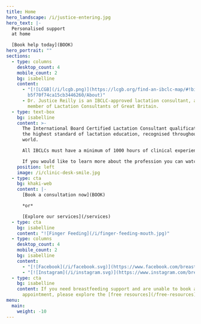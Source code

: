 ```yaml
---
title: Home
hero_landscape: /i/justice-entering.jpg
hero_text: |-
  Personalised support  
  at home

  [Book help today](BOOK)
hero_portrait: ""
sections:
  - type: columns
    desktop_count: 4
    mobile_count: 2
    bg: isabelline
    content:
      - "[![LCGB](/i/lcgb.png)](https://lcgb.org/find-an-ibclc-map/#!biz/id/5fe\
        b5f70f74ca15cb3446260/About)"
      - Dr. Justice Reilly is an IBCLC-approved lactation consultant, and a
        member of Lactation Consultants of Great Britain.
  - type: text-box
    bg: isabelline
    content: >-
      The International Board Certified Lactation Consultant qualification is
      the highest standard of lactation education, recognised throughout the
      world.

      All IBCLCs must have a minimum of 1000 hours of clinical experience supporting breast/chestfeeding dyads in addition to an approved course of education, before passing the exam.

      If you would like to learn more about the profession you can watch [this video](https://www.youtube.com/watch?v=rFzGSyb3IjA).
    position: left
    image: /i/clinic-desk-smile.jpg
  - type: cta
    bg: khaki-web
    content: |-
      [Book a consultation now](BOOK)

      *or*

      [Explore our services](/services)
  - type: cta
    bg: isabelline
    content: "![Finger Feeding](/i/finger-feeding-mouth.jpg)"
  - type: columns
    desktop_count: 4
    mobile_count: 2
    bg: isabelline
    content:
      - "[![Facebook](/i/facebook.svg)](https://www.facebook.com/breastmed/)"
      - "[![Instagram](/i/instagram.svg)](https://www.instagram.com/breastmed/)"
  - type: cta
    bg: isabelline
    content: If you need breastfeeding support and are unable to book an
      appointment, please explore the [free resources](/free-resources) section.
menu:
  main:
    weight: -10
---
```

